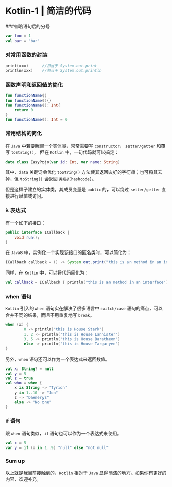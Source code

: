 # Kotlin-1 | 简洁的代码

###省略语句后的分号

```kotlin
var foo = 1
val bar = "bar"
```



### 对常用函数的封装

```kotlin
print(xxx)		//相当于 System.out.print
println(xxx)	//相当于 System.out.println
```



### 函数声明和返回值的简化

```kotlin
fun functionName()
fun functionName(){}
fun functionName(): Int{
    return 0
}
fun functionName(): Int = 0
```



### 常用结构的简化

在 `Java` 中若要新建一个实体类，常常需要写 `constructor`， `setter/getter` 和覆写 `toString()`， 但在 `Kotlin` 中，一句代码就可以搞定：

```kotlin
data class EasyPojo(var id: Int, var name: String)
```

其中，`data` 关键词会优化 `toString()` 方法使其返回友好的字符串；也可将其去掉，但 `toString()` 会返回 `类名@[hashcode]`。

但是这样子建立的实体类，其成员变量是 `public` 的，可以绕过 `setter/getter` 直接进行赋值或访问。



### λ 表达式

有一个如下的接口：

```java
public interface ICallback {
    void run();
}
```

在 `Java8` 中，实例化一个实现该接口的匿名类时，可以简化为：

```java
ICallback callback = () -> System.out.print("this is an method in an interface");
```

同样，在 `Kotlin` 中，可以将代码简化为：

```kotlin
val callback = ICallback { println("this is an method in an interface") }
```



### when 语句

`Kotlin` 引入的 `when` 语句实在解决了很多语言中 `switch/case` 语句的痛点，可以合并不同的结果，而且不用重复地写 `break`。

```Kotlin
when (x) {
        0 -> println("this is House Stark")
        1, 2 -> println("this is House Lannister")
        3, 5 -> println("this is House Baratheon")
        else -> println("this is House Targaryen")
}
```

另外，`when` 语句还可以作为一个表达式来返回数值。

```kotlin
val x: String? = null
val y = 5
val z = true
val who = when {
    x is String -> "Tyrion"
    y in 1..10 -> "Jon"
    z -> "Daenerys"
    else -> "No one"
}
```



### if 语句

跟 `when` 语句类似，`if` 语句也可以作为一个表达式来使用。

```kotlin
val x = 5
var y = if (x in 1..9) "null" else "not null"
```



### Sum up

以上就是我目前接触到的，`Kotlin` 相对于 `Java` 显得简洁的地方。如果你有更好的内容，欢迎补充。